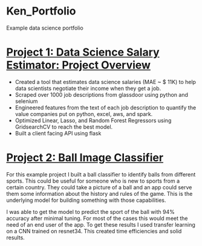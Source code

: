 # Ken_Portfolio
Example data science portfolio

# [Project 1: Data Science Salary Estimator: Project Overview](https://github.com/PlayingNumbers/ds_salary_proj) 
* Created a tool that estimates data science salaries (MAE ~ $ 11K) to help data scientists negotiate their income when they get a job.
* Scraped over 1000 job descriptions from glassdoor using python and selenium
* Engineered features from the text of each job description to quantify the value companies put on python, excel, aws, and spark. 
* Optimized Linear, Lasso, and Random Forest Regressors using GridsearchCV to reach the best model. 
* Built a client facing API using flask 


# [Project 2: Ball Image Classifier](https://github.com/PlayingNumbers/ball_image_classifier) 
For this example project I built a ball classifier to identify balls from different sports. This could be useful for someone who is new to sports from a certain country. They could take a picture of a ball and an app could serve them some information about the history and rules of the game. This is the underlying model for building something with those capabilities. 

I was able to get the model to predict the sport of the ball with 94% accuracy after minimal tuning. For most of the cases this would meet the need of an end user of the app. To get these results I used transfer learning on a CNN trained on resnet34. This created time efficiencies and solid results. 
